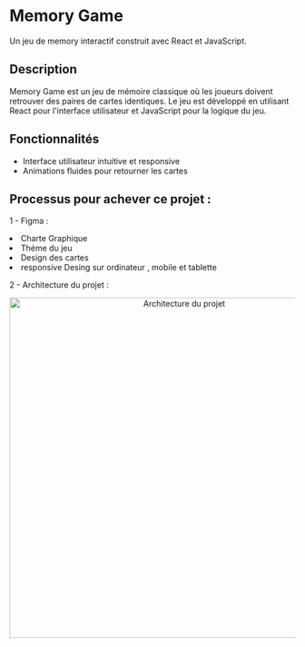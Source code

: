 # Memory Game

Un jeu de memory interactif construit avec React et JavaScript.



##  Description

Memory Game est un jeu de mémoire classique où les joueurs doivent retrouver des paires de cartes identiques. Le jeu est développé en utilisant React pour l'interface utilisateur et JavaScript pour la logique du jeu.

##  Fonctionnalités

- Interface utilisateur intuitive et responsive
- Animations fluides pour retourner les cartes


## Processus pour achever ce projet :

1 - Figma :
    <li> Charte Graphique</li>
        <li> Théme du jeu</li>
            <li> Design des cartes</li>
                <li>responsive Desing sur ordinateur , mobile et tablette </li>

2 - Architecture du projet :
<p align="center">
  <img src="architecture.png" alt="Architecture du projet" width="600">
</p>







        


